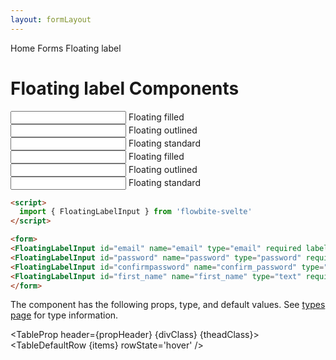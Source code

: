 ```yaml
---
layout: formLayout
---
```


<script>
  import Htwo from '../utils/Htwo.svelte'
  import ExampleDiv from '../utils/ExampleDiv.svelte'
  import TableProp from '../utils/TableProp.svelte'
  import TableDefaultRow from '../utils/TableDefaultRow.svelte'
  import { onMount } from 'svelte';
  import { FloatingLabelInput, Breadcrumb, BreadcrumbItem } from "$lib/index"
  import { Home } from 'svelte-heros'
  import componentProps from '../props/FloatingLabelInput.json'
  let items = componentProps.props
  let propHeader = ['Name', 'Type', 'Default']
  let divClass='w-full relative overflow-x-auto shadow-md sm:rounded-lg py-4'
  let theadClass ='text-xs text-gray-700 uppercase bg-gray-50 dark:bg-gray-700 dark:text-white'
</script>

<Breadcrumb>
  <BreadcrumbItem href="/" icon={Home} variation="solid">Home</BreadcrumbItem>
  <BreadcrumbItem href="/forms">Forms</BreadcrumbItem>
  <BreadcrumbItem>Floating label</BreadcrumbItem>
</Breadcrumb>


<h1 class="text-3xl w-full dark:text-white py-8">Floating label Components</h1>

<Htwo label="Examples" />

<ExampleDiv>

<div class="relative">
    <input type="text" id="floating_filled" class="block rounded-t-lg px-2.5 pb-2.5 pt-5 w-full text-sm text-gray-900 bg-gray-50 dark:bg-gray-700 border-0 border-b-2 border-gray-300 appearance-none dark:text-white dark:border-gray-600 dark:focus:border-blue-500 focus:outline-none focus:ring-0 focus:border-blue-600 peer" placeholder=" ">
    <label for="floating_filled" class="absolute text-sm text-gray-500 dark:text-gray-400 duration-300 transform -translate-y-4 scale-75 top-4 z-10 origin-[0] left-2.5 peer-focus:text-blue-600 peer-focus:dark:text-blue-500 peer-placeholder-shown:scale-100 peer-placeholder-shown:translate-y-0 peer-focus:scale-75 peer-focus:-translate-y-4">Floating filled</label>
</div>
<div class="relative">
    <input type="text" id="floating_outlined" class="block px-2.5 pb-2.5 pt-4 w-full text-sm text-gray-900 bg-transparent rounded-lg border-1 border-gray-300 appearance-none dark:text-white dark:border-gray-600 dark:focus:border-blue-500 focus:outline-none focus:ring-0 focus:border-blue-600 peer" placeholder=" ">
    <label for="floating_outlined" class="absolute text-sm text-gray-500 dark:text-gray-400 duration-300 transform -translate-y-4 scale-75 top-2 z-10 origin-[0] bg-white dark:bg-gray-900 px-2 peer-focus:px-2 peer-focus:text-blue-600 peer-focus:dark:text-blue-500 peer-placeholder-shown:scale-100 peer-placeholder-shown:-translate-y-1/2 peer-placeholder-shown:top-1/2 peer-focus:top-2 peer-focus:scale-75 peer-focus:-translate-y-4 left-1">Floating outlined</label>
</div>
<div class="relative z-0">
    <input type="text" id="floating_standard" class="block py-2.5 px-0 w-full text-sm text-gray-900 bg-transparent border-0 border-b-2 border-gray-300 appearance-none dark:text-white dark:border-gray-600 dark:focus:border-blue-500 focus:outline-none focus:ring-0 focus:border-blue-600 peer" placeholder=" ">
    <label for="floating_standard" class="absolute text-sm text-gray-500 dark:text-gray-400 duration-300 transform -translate-y-6 scale-75 top-3 -z-10 origin-[0] peer-focus:left-0 peer-focus:text-blue-600 peer-focus:dark:text-blue-500 peer-placeholder-shown:scale-100 peer-placeholder-shown:translate-y-0 peer-focus:scale-75 peer-focus:-translate-y-6">Floating standard</label>
</div>
</ExampleDiv>

<ExampleDiv>
<div id="exampleWrapper" class="grid gap-6 items-end w-full md:grid-cols-3">
  <div class="relative">
    <input type="text" id="floating_filled" class="block rounded-t-lg px-2.5 pb-2.5 pt-5 w-full text-sm text-gray-900 bg-gray-50 dark:bg-gray-700 border-0 border-b-2 border-gray-300 appearance-none dark:text-white dark:border-gray-600 dark:focus:border-blue-500 focus:outline-none focus:ring-0 focus:border-blue-600 peer" placeholder=" ">
    <label for="floating_filled" class="absolute text-sm text-gray-500 dark:text-gray-400 duration-300 transform -translate-y-4 scale-75 top-4 z-10 origin-[0] left-2.5 peer-focus:text-blue-600 peer-focus:dark:text-blue-500 peer-placeholder-shown:scale-100 peer-placeholder-shown:translate-y-0 peer-focus:scale-75 peer-focus:-translate-y-4">Floating filled</label>
  </div>
  <div class="relative">
    <input type="text" id="floating_outlined" class="block px-2.5 pb-2.5 pt-4 w-full text-sm text-gray-900 bg-transparent rounded-lg border-1 border-gray-300 appearance-none dark:text-white dark:border-gray-600 dark:focus:border-blue-500 focus:outline-none focus:ring-0 focus:border-blue-600 peer" placeholder=" ">
    <label for="floating_outlined" class="absolute text-sm text-gray-500 dark:text-gray-400 duration-300 transform -translate-y-4 scale-75 top-2 z-10 origin-[0] bg-white dark:bg-gray-900 px-2 peer-focus:px-2 peer-focus:text-blue-600 peer-focus:dark:text-blue-500 peer-placeholder-shown:scale-100 peer-placeholder-shown:-translate-y-1/2 peer-placeholder-shown:top-1/2 peer-focus:top-2 peer-focus:scale-75 peer-focus:-translate-y-4 left-1">Floating outlined</label>
  </div>
  <div class="relative z-0">
    <input type="text" id="floating_standard" class="block py-2.5 px-0 w-full text-sm text-gray-900 bg-transparent border-0 border-b-2 border-gray-300 appearance-none dark:text-white dark:border-gray-600 dark:focus:border-blue-500 focus:outline-none focus:ring-0 focus:border-blue-600 peer" placeholder=" ">
    <label for="floating_standard" class="absolute text-sm text-gray-500 dark:text-gray-400 duration-300 transform -translate-y-6 scale-75 top-3 -z-10 origin-[0] peer-focus:left-0 peer-focus:text-blue-600 peer-focus:dark:text-blue-500 peer-placeholder-shown:scale-100 peer-placeholder-shown:translate-y-0 peer-focus:scale-75 peer-focus:-translate-y-6">Floating standard</label>
  </div>
</div>
</ExampleDiv>

<ExampleDiv>
<div id="exampleWrapper" class="grid gap-6 items-end w-full md:grid-cols-3">
<FloatingLabelInput style="filled" id="floating_filled" name="floating_filled" type="text" label="Floating filled"/>
<FloatingLabelInput style="outlined" id="floating_outlined" name="floating_outlined" type="text" label="Floating outlined" />
<FloatingLabelInput id="floating_standard" name="floating_standard" type="text" label="Floating standard" />
</div>
</ExampleDiv>

```html
<script>
  import { FloatingLabelInput } from 'flowbite-svelte'
</script>

<form> 
<FloatingLabelInput id="email" name="email" type="email" required label="Email"/>
<FloatingLabelInput id="password" name="password" type="password" required label="Password" />
<FloatingLabelInput id="confirmpassword" name="confirm_password" type="password" required label="Confirm password" />
<FloatingLabelInput id="first_name" name="first_name" type="text" required label="First name" />
</form>
```

<Htwo label="Props" />

<p>The component has the following props, type, and default values. See <a href="/pages/types">types 
 page</a> for type information.</p>

<TableProp header={propHeader} {divClass} {theadClass}>
  <TableDefaultRow {items} rowState='hover' />
</TableProp>

